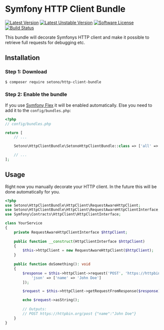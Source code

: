 # Symfony HTTP Client Bundle

[![Latest Version][ico-version]][link-packagist]
[![Latest Unstable Version][ico-unstable-version]][link-packagist]
[![Software License][ico-license]](LICENSE)
[![Build Status][ico-github-actions]][link-github-actions]

This bundle will decorate Symfonys HTTP client and make it possible to retrieve full requests for debugging etc.

## Installation

### Step 1: Download

```bash
$ composer require setono/http-client-bundle
```

### Step 2: Enable the bundle

If you use [Symfony Flex](https://flex.symfony.com/) it will be enabled automatically. Else you need to add it to the `config/bundles.php`:

```php
<?php
// config/bundles.php

return [
    // ...

    Setono\HttpClientBundle\SetonoHttpClientBundle::class => ['all' => true],

    // ...
];
```

## Usage

Right now you manually decorate your HTTP client. In the future this will be done automatically for you.

```php
<?php
use Setono\HttpClientBundle\HttpClient\RequestAwareHttpClient;
use Setono\HttpClientBundle\HttpClient\RequestAwareHttpClientInterface;
use Symfony\Contracts\HttpClient\HttpClientInterface;

class YourService
{
    private RequestAwareHttpClientInterface $httpClient;
    
    public function __construct(HttpClientInterface $httpClient)
    {
        $this->httpClient = new RequestAwareHttpClient($httpClient);
    }
    
    public function doSomething(): void
    {
        $response = $this->httpClient->request('POST', 'https://httpbin.org/post', [
            'json' => ['name' => 'John Doe']
        ]);

        $request = $this->httpClient->getRequestFromResponse($response);

        echo $request->asString();
        
        // Outputs:
        // POST https://httpbin.org/post {"name":"John Doe"}
    }
}
```

[ico-version]: https://poser.pugx.org/setono/http-client-bundle/v/stable
[ico-unstable-version]: https://poser.pugx.org/setono/http-client-bundle/v/unstable
[ico-license]: https://poser.pugx.org/setono/http-client-bundle/license
[ico-github-actions]: https://github.com/Setono/HttpClientBundle/workflows/build/badge.svg

[link-packagist]: https://packagist.org/packages/setono/http-client-bundle
[link-github-actions]: https://github.com/Setono/HttpClientBundle/actions
